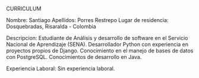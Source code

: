 CURRICULUM

Nombre: Santiago
Apellidos: Porres Restrepo
Lugar de residencia: Dosquebradas, Risaralda - Colombia

Descripcion: Estudiante de Análisis y desarrollo de software en el Servicio Nacional de Aprendizaje (SENA).
Desarrollador Python con experiencia en proyectos propios de Django.
Conocimiento en el manejo de bases de datos con PostgreSQL.
Conocimientos de desarrollo en Java.

Experiencia Laboral: Sin experiencia laboral.